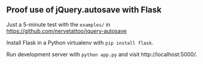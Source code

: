 Proof use of jQuery.autosave with Flask
---------------------------------------

Just a 5-minute test with the `examples/` in
https://github.com/nervetattoo/jquery-autosave

Install Flask in a Python virtualenv with `pip install flask`.

Run development server with `python app.py` and visit http://localhost:5000/.
